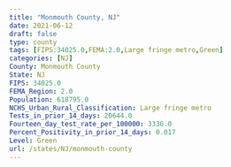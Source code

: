 ```yaml
---
title: "Monmouth County, NJ"
date: 2021-06-12
draft: false
type: county
tags: [FIPS:34025.0,FEMA:2.0,Large fringe metro,Green]
categories: [NJ]
County: Monmouth County
State: NJ
FIPS: 34025.0
FEMA_Region: 2.0
Population: 618795.0
NCHS_Urban_Rural_Classification: Large fringe metro
Tests_in_prior_14_days: 20644.0
Fourteen_day_test_rate_per_100000: 3336.0
Percent_Positivity_in_prior_14_days: 0.017
Level: Green
url: /states/NJ/monmouth-county
---
```



